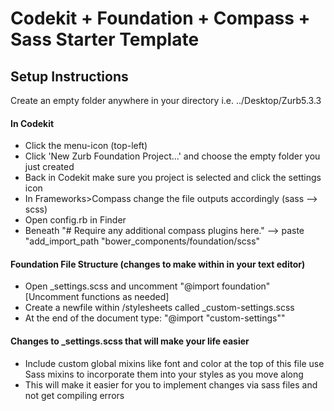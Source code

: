 # Codekit + Foundation + Compass + Sass Starter Template

## Setup Instructions

Create an empty folder anywhere in your directory i.e. ../Desktop/Zurb5.3.3

<h4>In Codekit</h4>
  <ul>
    <li>Click the menu-icon (top-left)</li>
    <li>Click 'New Zurb Foundation Project...' and choose the empty folder you just created</li>
    <li>Back in Codekit make sure you project is selected and click the settings icon</li>
    <li>In Frameworks>Compass change the file outputs accordingly (sass --> scss)</li>
    <li>Open config.rb in Finder </li>
    <li>Beneath "# Require any additional compass plugins here." --> paste "add_import_path "bower_components/foundation/scss"</li>
  </ul>

<h4>Foundation File Structure (changes to make within in your text editor)</h4>
  <ul>
    <li>Open _settings.scss and uncomment "@import foundation" [Uncomment functions as needed]</li>
    <li>Create a newfile within /stylesheets called _custom-settings.scss</li>
    <li>At the end of the document type: "@import "custom-settings""</li>
  </ul>
  
<h4>Changes to _settings.scss that will make your life easier</h4>
  <ul>
    <li>Include custom global mixins like font and color at the top of this file use Sass mixins to incorporate them into your styles as you move along</li>
    <li>This will make it easier for you to implement changes via sass files and not get compiling errors</li>
  </ul>
